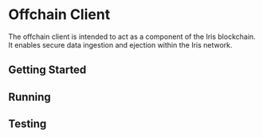 # Offchain Client

The offchain client is intended to act as a component of the Iris blockchain. It enables secure data ingestion and ejection within the Iris network.

## Getting Started

## Running

## Testing

